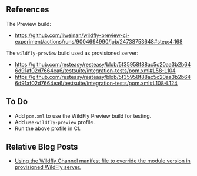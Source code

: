 ## References

The Preview build:

- https://github.com/liweinan/wildfly-preview-ci-experiment/actions/runs/9004694990/job/24738753648#step:4:168

The `wildfly-preview` build used as provisioned server:

- https://github.com/resteasy/resteasy/blob/5f35958f88ac5c20aa3b2b646d91af02d7664ea6/testsuite/integration-tests/pom.xml#L58-L104
- https://github.com/resteasy/resteasy/blob/5f35958f88ac5c20aa3b2b646d91af02d7664ea6/testsuite/integration-tests/pom.xml#L108-L124

## To Do

- Add `pom.xml` to use the WildFly Preview build for testing.
- Add `use-wildfly-preview` profile.
- Run the above profile in CI.


## Relative Blog Posts

- [Using the Wildfly Channel manifest file to override the module version in provisioned WildFly server.](https://weinan.io/2023/12/09/jberet-manifest.html)